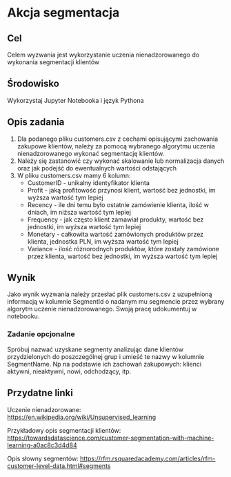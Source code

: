 # Akcja segmentacja 
## Cel 
Celem wyzwania jest wykorzystanie uczenia nienadzorowanego do wykonania segmentacji klientów
## Środowisko
Wykorzystaj Jupyter Notebooka i język Pythona 
##  Opis zadania
1. Dla podanego pliku customers.csv z cechami opisującymi zachowania zakupowe klientów, należy za pomocą wybranego algorytmu uczenia nienadzorowanego wykonać segmentację klientów.
2. Należy się zastanowić czy wykonać skalowanie lub normalizacja danych oraz jak podejść do ewentualnych wartości odstających
3. W pliku customers.csv mamy 6 kolumn: 
    * CustomerID - unikalny identyfikator klienta
    * Profit - jaką profitowość przynosi klient, wartość bez jednostki, im wyższa wartość tym lepiej
    * Recency - ile dni temu było ostatnie zamówienie klienta, ilość w dniach, im niższa wartość tym lepiej
    * Frequency	 - jak często klient zamawiał produkty, wartość bez jednostki, im wyższa wartość tym lepiej
    * Monetary	- całkowita wartość zamówionych produktów przez klienta, jednostka PLN, im wyższa wartość tym lepiej
    * Variance - ilość różnorodnych produktów, które zostały zamówione przez klienta, wartość bez jednostki, im wyższa wartość tym lepiej


## Wynik
Jako wynik wyzwania należy przesłać plik customers.csv z uzupełnioną informacją w kolumnie SegmentId o nadanym mu segmencie przez wybrany algorytm uczenie nienadzorowanego. Swoją pracę udokumentuj w notebooku.
### Zadanie opcjonalne
Spróbuj nazwać uzyskane segmenty analizując dane klientów przydzielonych do poszczególnej grup i umieść te nazwy w kolumnie SegmentName. Np na podstawie ich zachowań zakupowych: klienci aktywni, nieaktywni, nowi, odchodzący, itp.


## Przydatne linki
Uczenie nienadzorowane:
https://en.wikipedia.org/wiki/Unsupervised_learning

Przykładowy opis segmentacji klientów:
https://towardsdatascience.com/customer-segmentation-with-machine-learning-a0ac8c3d4d84

Opis słowny segmentów: 
https://rfm.rsquaredacademy.com/articles/rfm-customer-level-data.html#segments
